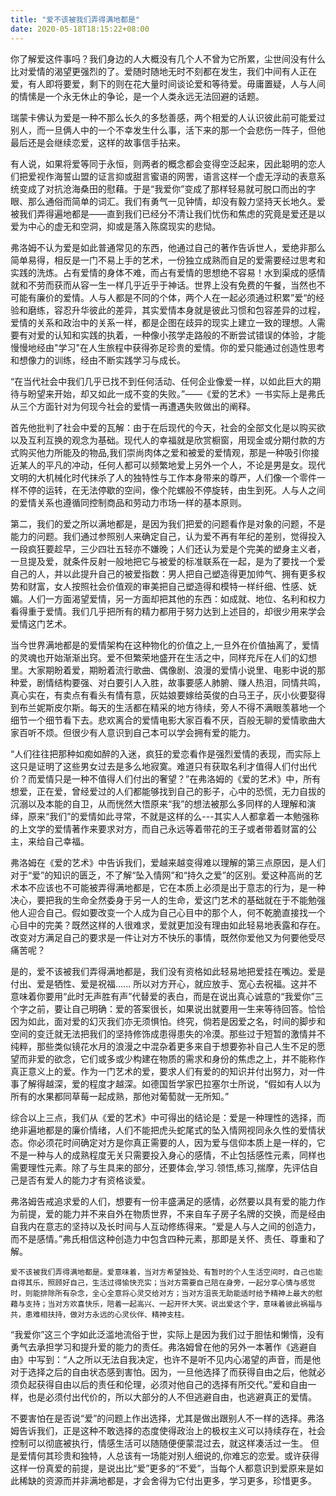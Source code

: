 ```yaml
---
title: "爱不该被我们弄得满地都是"
date: 2020-05-18T18:15:22+08:00
---
```


​		你了解爱这件事吗？我们身边的人大概没有几个人不曾为它所累，尘世间没有什么比对爱情的渴望更强烈的了。爱随时随地无时不刻都在发生，我们中间有人正在爱，有人即将要爱，剩下的则在花大量时间谈论爱和等待爱。毋庸置疑，人与人间的情愫是一个永无休止的争论，是一个人类永远无法回避的话题。

​		瑞蒙卡佛认为爱是一种不那么长久的多愁善感，两个相爱的人认识彼此前可能爱过别人，而一旦俩人中的一个不幸发生什么事，活下来的那一个会悲伤一阵子，但他最后还是会继续恋爱，这样的故事信手拈来。

​		有人说，如果将爱等同于永恒，则两者的概念都会变得空泛起来，因此聪明的恋人们把爱视作海誓山盟的证言抑或甜言蜜语的网罟，语言这样一个虚无浮动的表意系统变成了对抗沧海桑田的慰藉。于是“我爱你”变成了那样轻易就可脱口而出的字眼、那么通俗而简单的词汇。我们有勇气一见钟情，却没有毅力坚持天长地久。爱被我们弄得遍地都是——直到我们已经分不清让我们忧伤和焦虑的究竟是爱还是以爱为中心的虚无和空洞，抑或是落入陈腐现实的悲恸。

​		弗洛姆不认为爱是如此普通常见的东西，他通过自己的著作告诉世人，爱绝非那么简单易得，相反是一门不易上手的艺术，一份独立成熟而自足的爱需要经过思考和实践的洗炼。占有爱情的身体不难，而占有爱情的思想绝不容易！水到渠成的感情就和不劳而获而从容一生一样几乎近乎于神话。世界上没有免费的午餐，当然也不可能有廉价的爱情。人与人都是不同的个体，两个人在一起必须通过积累”爱“的经验和磨练，容忍升华彼此的差异，其实爱情本身就是彼此习惯和包容差异的过程，爱情的关系和政治中的关系一样，都是企图在歧异的现实上建立一致的理想。人需要有对爱的认知和实践的执着，一种像小孩学走路般的不断尝试错误的体验，才能慢慢地经由"学习"在人生旅程中获得弥足珍贵的爱情。你的爱只能通过创造性思考和想像力的训练，经由不断实践学习与成长。

​		“在当代社会中我们几乎已找不到任何活动、任何企业像爱一样，以如此巨大的期待与盼望来开始，却又如此一成不变的失败。”——《爱的艺术》一书实际上是弗氏从三个方面针对为何现今社会的爱情一再遭遇失败做出的阐释。

​		首先他批判了社会中爱的瓦解：由于在后现代的今天，社会的全部文化是以购买欲以及互利互换的观念为基础。现代人的幸福就是欣赏橱窗，用现金或分期付款的方式购买他力所能及的物品,我们崇尚肉体之爱和被爱的爱情观，那是一种吸引你接近某人的平凡的冲动，任何人都可以频繁地爱上另外一个人，不论是男是女。现代文明的大机械化时代抹杀了人的独特性与工作本身带来的尊严，人们像一个零件一样不停的运转，在无法停歇的空间，像个陀螺般不停旋转，由生到死。人与人之间的爱情关系也遵循同控制商品和劳动力市场一样的基本原则。

​		第二，我们的爱之所以满地都是，是因为我们把爱的问题看作是对象的问题，不是能力的问题。我们通过参照别人来确定自己，认为爱不再有年纪的差别，觉得投入一段疯狂要趁早，三少四壮五轻亦不嫌晚；人们还认为爱是个完美的塑身主义者，一旦提及爱，就条件反射一般地把它与被爱的标准联系在一起，是为了要找一个爱自己的人，并以此提升自己的被爱指数：男人把自己塑造得更加帅气、拥有更多权势和财富，女人按照社会价值观的审美把自己塑造得和模特一样纤细、性感、妩媚。人们一方面渴望爱情，另一方面却把其他的东西：如成就、地位、名利和权力看得重于爱情。我们几乎把所有的精力都用于努力达到上述目的，却很少用来学会爱情这门艺术。

​		当今世界满地都是的爱情架构在这种物化的价值之上,一旦外在价值抽离了，爱情的灵魂也开始渐渐出窍。爱不但繁荣地盛开在生活之中，同样充斥在人们的幻想里。大家期盼着爱，期盼着流行歌曲、偶像剧、浪漫的爱情小说里、电影中说的那种爱，剧情结构要强、对白要引人入胜，故事要感人肺腑、赚人热泪，同情共鸣，真心实在，有卖点有看头有情有意，灰姑娘要嫁给英俊的白马王子，灰小伙要娶得到布兰妮斯皮尔斯。每天的生活都在精采的地方待续，旁人不得不满眼羡慕地一个细节一个细节看下去。悲欢离合的爱情电影大家百看不厌，百般无聊的爱情歌曲大家百听不烦。但很少有人意识到自己本可以学会拥有爱的能力。

​		“人们往往把那种如痴如醉的入迷，疯狂的爱恋看作是强烈爱情的表现，而实际上这只是证明了这些男女过去是多么地寂寞。难道只有获取名利才值得人们付出代价？而爱情只是一种不值得人们付出的奢望？”在弗洛姆的《爱的艺术》中，所有想爱，正在爱，曾经爱过的人们都能够找到自己的影子，心中的恐慌，无力自拔的沉溺以及本能的自卫，从而恍然大悟原来“我”的想法被那么多同样的人理解和演绎，原来“我们”的爱情如此寻常，不就是这样的么---其实人人都拿着一本勉强称的上文学的爱情著作来要求对方，而自己永远等着带花的王子或者带着财富的公主，来给自己幸福。

​		弗洛姆在《爱的艺术》中告诉我们，爱越来越变得难以理解的第三点原因，是人们对于“爱”的知识的匮乏，不了解“坠入情网”和“持久之爱”的区别。爱这种高尚的艺术本不应该也不可能被弄得满地都是，它在本质上必须是出于意志的行为，是一种决心，要把我的生命全然委身于另一人的生命，爱这门艺术的基础就在于不能勉强他人迎合自己。假如要改变一个人成为自己心目中的那个人，何不乾脆直接找一个心目中的完美？既然这样的人很难求，爱就更加没有理由如此轻易地表露和存在。改变对方满足自己的要求是一件让对方不快乐的事情，既然你爱他又为何要他受尽痛苦呢？

​		是的，爱不该被我们弄得满地都是，我们没有资格如此轻易地把爱挂在嘴边。爱是付出、爱是牺性、爱是祝福...... 所以对方开心，就应放手、宽心去祝福。这并不意味着你要用“此时无声胜有声”代替爱的表白，而是在说出真心诚意的“我爱你”三个字之前，要让自己明确：爱的答案很长，如果说出就要用一生来等待回答。恰恰因为如此，面对爱的幻灭我们亦无须惧怕。终究，倘若是因爱之名，时间的脚步和空间的变迁就无法把我们的坚持修饰成患得患失的冷漠。那些过于短暂的激情并不纯粹，那些类似镜花水月的浪漫之中混杂着更多来自于想要弥补自己人生不足的愿望而非爱的欲念，它们或多或少构建在物质的需求和身份的焦虑之上，并不能称作真正意义上的爱。作为一门艺术的爱，要求人们有爱的的知识并付出努力，对一件事了解得越深，爱的程度才越深。如德国哲学家巴拉塞尔士所说，“假如有人以为所有的水果都同草莓一起成熟，那他对葡萄就一无所知。”

​		综合以上三点，我们从《爱的艺术》中可得出的结论是：爱是一种理性的选择，而绝非遍地都是的廉价情绪，人们不能把虎头蛇尾式的坠入情网视同永久性的爱情状态。你必须花时间确定对方是你真正需要的人，因为爱与信仰本质上是一样的，它不是一种与人的成熟程度无关只需要投入身心的感情，不止包括感性元素，同样也需要理性元素。除了与生具来的部分，还要体会,学习.领悟,练习,揣摩，先评估自己是否有爱人的能力才有资格谈爱。

​		弗洛姆告戒追求爱的人们，想要有一份丰盛满足的感情，必然要以具有爱的能力作为前提，爱的能力并不来自外在物质世界，不来自车子房子名牌的交换，而是经由自我内在意志的坚持以及长时间与人互动修练得来。“爱是人与人之间的创造力，而不是感情。”弗氏相信这种创造力中包含四种元素，那即是关怀、责任、尊重和了解。

  	爱不该被我们弄得满地都是。爱意味着，当对方希望独处、有暂时的个人生活空间时，自己也能自得其乐，照顾好自己，生活过得愉快充实；当对方需要自己陪在身旁，一起分享心情与感觉时，则能排除所有杂念，全心全意将心灵交给对方；当对方沮丧无助能适时给予精神上最大的慰藉与支持；当对方欢喜快乐，陪着一起高兴、一起开怀大笑。说出爱这个字，意味着彼此祸福与共，患难相扶持，做对方永远的心灵伙伴、精神支柱。

​		“我爱你”这三个字如此泛滥地流俗于世，实际上是因为我们过于胆怯和懒惰，没有勇气去承担学习和提升爱的能力的责任。弗洛姆曾在他的另外一本著作《逃避自由》中写到：“人之所以无法自我决定，也许不是听不见内心渴望的声音，而是他对于选择之后的自由状态感到害怕。因为，一旦他选择了而获得自由之后，他就必须负起获得自由以后的责任和伦理，必须对他自己的选择有所交代。”爱和自由一样，也是必须付出代价的，所以大部分的人不但逃避自由，也逃避真正的爱情。

​		不要害怕在是否说“爱”的问题上作出选择，尤其是做出跟别人不一样的选择。弗洛姆告诉我们，正是这种不敢选择的态度使得政治上的极权主义可以持续存在，社会控制可以彻底被执行，情感生活可以随随便便蒙混过去，就这样凑活过一生。 但是爱情何其珍贵和独特，人总该有一场能对别人细说的,你难忘的恋爱。或许获得这样一份真爱的前提，是说出比“爱”更多的“不爱”，当每个人都意识到爱原来是如此稀缺的资源而并非满地都是，才会舍得为它付出更多，学习更多，珍惜更多。